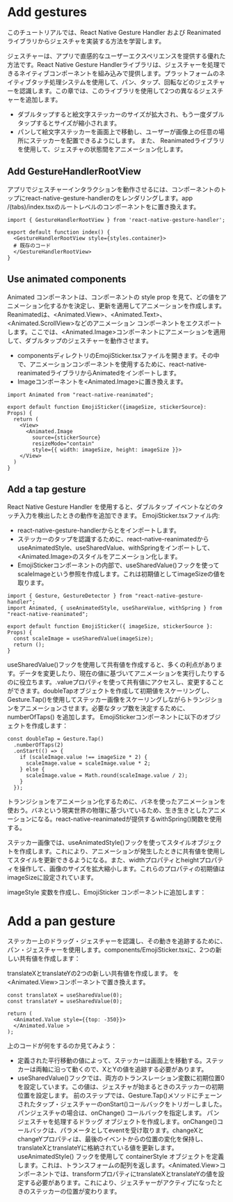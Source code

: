 # Add gestures
このチュートリアルでは、React Native Gesture Handler および Reanimated ライブラリからジェスチャを実装する方法を学習します。

ジェスチャーは、アプリで直感的なユーザーエクスペリエンスを提供する優れた方法です。React Native Gesture Handlerライブラリは、ジェスチャーを処理できるネイティブコンポーネントを組み込みで提供します。プラットフォームのネイティブタッチ処理システムを使用して、パン、タップ、回転などのジェスチャーを認識します。この章では、このライブラリを使用して2つの異なるジェスチャーを追加します。
- ダブルタップすると絵文字ステッカーのサイズが拡大され、もう一度ダブルタップするとサイズが縮小されます。
- パンして絵文字ステッカーを画面上で移動し、ユーザーが画像上の任意の場所にステッカーを配置できるようにします。
また、 Reanimatedライブラリを使用して、ジェスチャの状態間をアニメーション化します。

## Add GestureHandlerRootView
アプリでジェスチャーインタラクションを動作させるには、<index>コンポーネントのトップにreact-native-gesture-handlerの<GestureHandlerRootView>をレンダリングします。app /(tabs)/index.tsxのルートレベルの<View>コンポーネントを<GestureHandlerRootView>に置き換えます。
```tsx
import { GestureHandlerRootView } from 'react-native-gesture-handler';

export default function index() {
  <GestureHandlerRootView style={styles.container}>
  # 既存のコード
  </GestureHandlerRootView>
}
```

## Use animated components
Animated コンポーネントは、コンポーネントの style prop を見て、どの値をアニメーション化するかを決定し、更新を適用してアニメーションを作成します。Reanimatedは、<Animated.View>、<Animated.Text>、<Animated.ScrollView>などのアニメーション コンポーネントをエクスポートします。ここでは、<Animated.Image>コンポーネントにアニメーションを適用して、ダブルタップのジェスチャーを動作させます。
- componentsディレクトリのEmojiSticker.tsxファイルを開きます。その中で、アニメーションコンポーネントを使用するために、react-native-reanimatedライブラリからAnimatedをインポートします。
- Imageコンポーネントを<Animated.Image>に置き換えます。
```tsx
import Animated from "react-native-reanimated";

export default function EmojiSticker({imageSize, stickerSource}: Props) {
  return (
    <View>
      <Animated.Image
        source={stickerSource}
        resizeMode="contain"
        style={{ width: imageSize, height: imageSize }}>
    </View>
  )
}

```

## Add a tap gesture
React Native Gesture Handler を使用すると、ダブルタップ イベントなどのタッチ入力を検出したときの動作を追加できます。
EmojiSticker.tsxファイル内:
- react-native-gesture-handlerから<Gesture>と<GestureDetector>をインポートします。
- ステッカーのタップを認識するために、react-native-reanimatedからuseAnimatedStyle、useSharedValue、withSpringをインポートして、<Animated.Image>のスタイルをアニメーション化します。
- EmojiStickerコンポーネントの内部で、useSharedValue()フックを使ってscaleImageという参照を作成します。これは初期値としてimageSizeの値を取ります。
```tsx
import { Gesture, GestureDetector } from "react-native-gesture-handler";
import Animated, { useAnimatedStyle, useShareValue, withSpring } from "react-native-reanimated";

export default function EmojiSticker({ imageSize, stickerSource }: Props) {
  const scaleImage = useSharedValue(imageSize);
  return ();
}
```
useSharedValue()フックを使用して共有値を作成すると、多くの利点があります。データを変更したり、現在の値に基づいてアニメーションを実行したりするのに役立ちます。.valueプロパティを使って共有値にアクセスし、変更することができます。doubleTapオブジェクトを作成して初期値をスケーリングし、Gesture.Tap()を使用してステッカー画像をスケーリングしながらトランジションをアニメーションさせます。必要なタップ数を決定するために、numberOfTaps() を追加します。
EmojiStickerコンポーネントに以下のオブジェクトを作成します：
```tsx
const doubleTap = Gesture.Tap()
  .numberOfTaps(2)
  .onStart(() => {
    if (scaleImage.value !== imageSize * 2) {
      scaleImage.value = scaleImage.value * 2;
    } else {
      scaleImage.value = Math.round(scaleImage.value / 2);
    }
  });
```
トランジションをアニメーション化するために、バネを使ったアニメーションを使おう。バネという現実世界の物理に基づいているため、生き生きとしたアニメーションになる。react-native-reanimatedが提供するwithSpring()関数を使用する。

ステッカー画像では、useAnimatedStyle()フックを使ってスタイルオブジェクトを作成します。これにより、アニメーションが発生したときに共有値を使用してスタイルを更新できるようになる。また、widthプロパティとheightプロパティを操作して、画像のサイズを拡大縮小します。これらのプロパティの初期値はimageSizeに設定されています。

imageStyle 変数を作成し、EmojiSticker コンポーネントに追加します：

# Add a pan gesture
ステッカー上のドラッグ・ジェスチャーを認識し、その動きを追跡するために、パン・ジェスチャーを使用します。components/EmojiSticker.tsxに、2つの新しい共有値を作成します：

translateXとtranslateYの2つの新しい共有値を作成します。
<View>を<Animated.View>コンポーネントで置き換えます。
```tsx
const translateX = useSharedValue(0);
const translateY = useSharedValue(0);

return (
  <Animated.Value style={{top: -350}}>
  </Animated.Value >
);
```
上のコードが何をするのか見てみよう：

- 定義された平行移動の値によって、ステッカーは画面上を移動する。ステッカーは両軸に沿って動くので、XとYの値を追跡する必要があります。
- useSharedValue()フックでは、両方のトランスレーション変数に初期位置0を設定しています。この値は、ジェスチャが始まるときのステッカーの初期位置を設定します。
前のステップでは、Gesture.Tap()メソッドにチェーンされたタップ・ジェスチャーのonStart()コールバックをトリガーしました。パンジェスチャの場合は、onChange() コールバックを指定します。
パン ジェスチャを処理するドラッグ オブジェクトを作成します。onChange()コールバックは、パラメータとしてeventを受け取ります。changeXとchangeYプロパティは、最後のイベントからの位置の変化を保持し、translateXとtranslateYに格納されている値を更新します。
useAnimatedStyle() フックを使用して containerStyle オブジェクトを定義します。これは、トランスフォームの配列を返します。<Animated.View>コンポーネントでは、transformプロパティにtranslateXとtranslateYの値を設定する必要があります。これにより、ジェスチャーがアクティブになったときのステッカーの位置が変わります。
